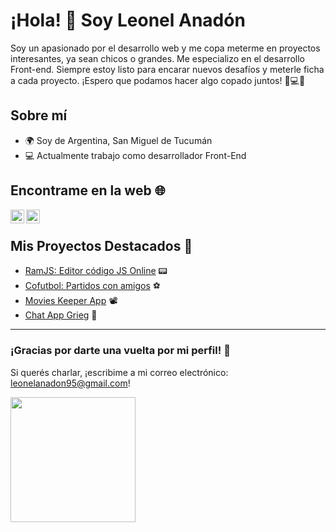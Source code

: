 # ¡Hola! 👋 Soy Leonel Anadón

Soy un apasionado por el desarrollo web y me copa meterme en proyectos interesantes, ya sean chicos o grandes. Me especializo en el desarrollo Front-end. Siempre estoy listo para encarar nuevos desafíos y meterle ficha a cada proyecto. ¡Espero que podamos hacer algo copado juntos! 🎉💻🤘

## Sobre mí

- 🌍 Soy de Argentina, San Miguel de Tucumán
- 💻 Actualmente trabajo como desarrollador Front-End

## Encontrame en la web 🌐

[<img align="left" alt="LinkedIn" width="22px" src="https://raw.githubusercontent.com/paulrobertlloyd/socialmediaicons/main/linkedin-16x16.png" />][linkedin]
[<img align="left" alt="GitHub" width="22px" src="https://raw.githubusercontent.com/paulrobertlloyd/socialmediaicons/main/github-16x16.png" />][github]

<br />

## Mis Proyectos Destacados 🚀

- [RamJS: Editor código JS Online](https://ramjs.resolvitas.lol) 📟
- [Cofutbol: Partidos con amigos](https://cofutbol.resolvitas.lol) ⚽
- [Movies Keeper App](https://github.com/LeonelAnadon/movies-keeper-app) 📽️
- [Chat App Grieg](https://github.com/LeonelAnadon/chat-app-grieg-client) 🤳

[linkedin]: https://www.linkedin.com/in/leonelanadon/
[github]: https://github.com/LeonelAnadon
[miweb]: https://leonelanadon.resolvitas.com.ar

<hr />

### ¡Gracias por darte una vuelta por mi perfil! 🌟

Si querés charlar, ¡escribime a mi correo electrónico: leonelanadon95@gmail.com! 

<img align="left" src="https://leonelanadon.resolvitas.lol/assets/sign_black-4381804a.png" width="200">




